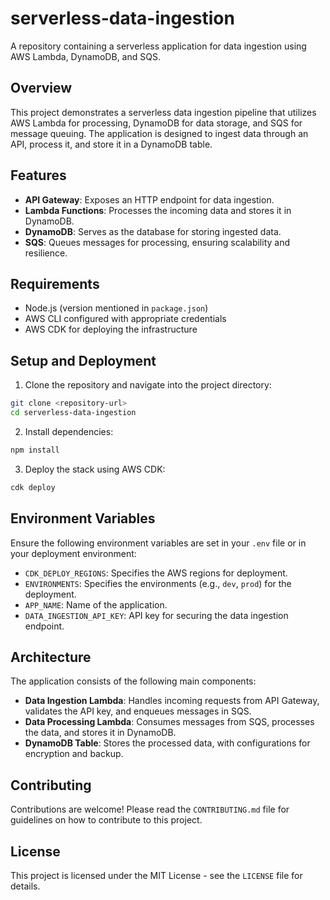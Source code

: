 # serverless-data-ingestion

A repository containing a serverless application for data ingestion using AWS Lambda, DynamoDB, and SQS.

## Overview

This project demonstrates a serverless data ingestion pipeline that utilizes AWS Lambda for processing, DynamoDB for data storage, and SQS for message queuing. The application is designed to ingest data through an API, process it, and store it in a DynamoDB table.

## Features

- **API Gateway**: Exposes an HTTP endpoint for data ingestion.
- **Lambda Functions**: Processes the incoming data and stores it in DynamoDB.
- **DynamoDB**: Serves as the database for storing ingested data.
- **SQS**: Queues messages for processing, ensuring scalability and resilience.

## Requirements

- Node.js (version mentioned in `package.json`)
- AWS CLI configured with appropriate credentials
- AWS CDK for deploying the infrastructure

## Setup and Deployment

1. Clone the repository and navigate into the project directory:

```bash
git clone <repository-url>
cd serverless-data-ingestion
```

2. Install dependencies:

```bash
npm install
```

3. Deploy the stack using AWS CDK:

```bash
cdk deploy
```

## Environment Variables

Ensure the following environment variables are set in your `.env` file or in your deployment environment:

- `CDK_DEPLOY_REGIONS`: Specifies the AWS regions for deployment.
- `ENVIRONMENTS`: Specifies the environments (e.g., `dev`, `prod`) for the deployment.
- `APP_NAME`: Name of the application.
- `DATA_INGESTION_API_KEY`: API key for securing the data ingestion endpoint.

## Architecture

The application consists of the following main components:

- **Data Ingestion Lambda**: Handles incoming requests from API Gateway, validates the API key, and enqueues messages in SQS.
- **Data Processing Lambda**: Consumes messages from SQS, processes the data, and stores it in DynamoDB.
- **DynamoDB Table**: Stores the processed data, with configurations for encryption and backup.

## Contributing

Contributions are welcome! Please read the `CONTRIBUTING.md` file for guidelines on how to contribute to this project.

## License

This project is licensed under the MIT License - see the `LICENSE` file for details.
